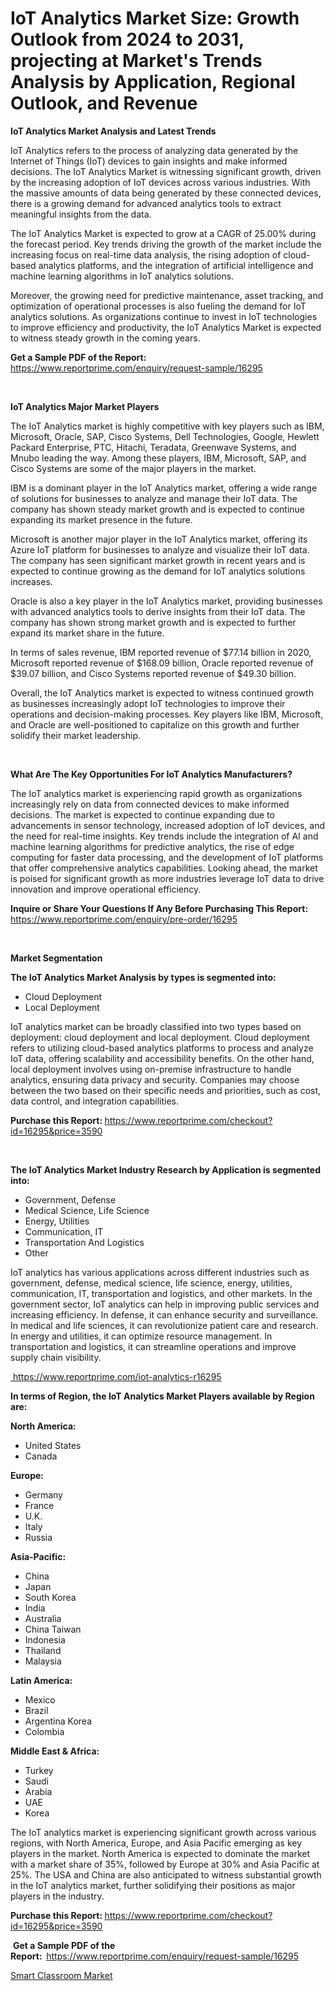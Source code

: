 <p><h1>IoT Analytics Market Size: Growth Outlook from 2024 to 2031, projecting at Market's Trends Analysis by Application, Regional Outlook, and Revenue</h1></p><p><strong>IoT Analytics Market Analysis and Latest Trends</strong></p>
<p><p>IoT Analytics refers to the process of analyzing data generated by the Internet of Things (IoT) devices to gain insights and make informed decisions. The IoT Analytics Market is witnessing significant growth, driven by the increasing adoption of IoT devices across various industries. With the massive amounts of data being generated by these connected devices, there is a growing demand for advanced analytics tools to extract meaningful insights from the data.</p><p>The IoT Analytics Market is expected to grow at a CAGR of 25.00% during the forecast period. Key trends driving the growth of the market include the increasing focus on real-time data analysis, the rising adoption of cloud-based analytics platforms, and the integration of artificial intelligence and machine learning algorithms in IoT analytics solutions.</p><p>Moreover, the growing need for predictive maintenance, asset tracking, and optimization of operational processes is also fueling the demand for IoT analytics solutions. As organizations continue to invest in IoT technologies to improve efficiency and productivity, the IoT Analytics Market is expected to witness steady growth in the coming years.</p></p>
<p><strong>Get a Sample PDF of the Report:&nbsp;</strong> <a href="https://www.reportprime.com/enquiry/request-sample/16295">https://www.reportprime.com/enquiry/request-sample/16295</a></p>
<p>&nbsp;</p>
<p><strong>IoT Analytics Major Market Players</strong></p>
<p><p>The IoT Analytics market is highly competitive with key players such as IBM, Microsoft, Oracle, SAP, Cisco Systems, Dell Technologies, Google, Hewlett Packard Enterprise, PTC, Hitachi, Teradata, Greenwave Systems, and Mnubo leading the way. Among these players, IBM, Microsoft, SAP, and Cisco Systems are some of the major players in the market.</p><p>IBM is a dominant player in the IoT Analytics market, offering a wide range of solutions for businesses to analyze and manage their IoT data. The company has shown steady market growth and is expected to continue expanding its market presence in the future.</p><p>Microsoft is another major player in the IoT Analytics market, offering its Azure IoT platform for businesses to analyze and visualize their IoT data. The company has seen significant market growth in recent years and is expected to continue growing as the demand for IoT analytics solutions increases.</p><p>Oracle is also a key player in the IoT Analytics market, providing businesses with advanced analytics tools to derive insights from their IoT data. The company has shown strong market growth and is expected to further expand its market share in the future.</p><p>In terms of sales revenue, IBM reported revenue of $77.14 billion in 2020, Microsoft reported revenue of $168.09 billion, Oracle reported revenue of $39.07 billion, and Cisco Systems reported revenue of $49.30 billion.</p><p>Overall, the IoT Analytics market is expected to witness continued growth as businesses increasingly adopt IoT technologies to improve their operations and decision-making processes. Key players like IBM, Microsoft, and Oracle are well-positioned to capitalize on this growth and further solidify their market leadership.</p></p>
<p>&nbsp;</p>
<p><strong>What Are The Key Opportunities For IoT Analytics Manufacturers?</strong></p>
<p><p>The IoT analytics market is experiencing rapid growth as organizations increasingly rely on data from connected devices to make informed decisions. The market is expected to continue expanding due to advancements in sensor technology, increased adoption of IoT devices, and the need for real-time insights. Key trends include the integration of AI and machine learning algorithms for predictive analytics, the rise of edge computing for faster data processing, and the development of IoT platforms that offer comprehensive analytics capabilities. Looking ahead, the market is poised for significant growth as more industries leverage IoT data to drive innovation and improve operational efficiency.</p></p>
<p><strong>Inquire or Share Your Questions If Any Before Purchasing This Report:</strong> <a href="https://www.reportprime.com/enquiry/pre-order/16295">https://www.reportprime.com/enquiry/pre-order/16295</a></p>
<p>&nbsp;</p>
<p><strong>Market Segmentation</strong></p>
<p><strong>The IoT Analytics Market Analysis by types is segmented into:</strong></p>
<p><ul><li>Cloud Deployment</li><li>Local Deployment</li></ul></p>
<p><p>IoT analytics market can be broadly classified into two types based on deployment: cloud deployment and local deployment. Cloud deployment refers to utilizing cloud-based analytics platforms to process and analyze IoT data, offering scalability and accessibility benefits. On the other hand, local deployment involves using on-premise infrastructure to handle analytics, ensuring data privacy and security. Companies may choose between the two based on their specific needs and priorities, such as cost, data control, and integration capabilities.</p></p>
<p><strong>Purchase this Report:&nbsp;</strong><a href="https://www.reportprime.com/checkout?id=16295&price=3590">https://www.reportprime.com/checkout?id=16295&price=3590</a></p>
<p>&nbsp;</p>
<p><strong>The IoT Analytics Market Industry Research by Application is segmented into:</strong></p>
<p><ul><li>Government, Defense</li><li>Medical Science, Life Science</li><li>Energy, Utilities</li><li>Communication, IT</li><li>Transportation And Logistics</li><li>Other</li></ul></p>
<p><p>IoT analytics has various applications across different industries such as government, defense, medical science, life science, energy, utilities, communication, IT, transportation and logistics, and other markets. In the government sector, IoT analytics can help in improving public services and increasing efficiency. In defense, it can enhance security and surveillance. In medical and life sciences, it can revolutionize patient care and research. In energy and utilities, it can optimize resource management. In transportation and logistics, it can streamline operations and improve supply chain visibility.</p></p>
<p><a href="https://www.reportprime.com/iot-analytics-r16295">&nbsp;https://www.reportprime.com/iot-analytics-r16295</a></p>
<p><strong>In terms of Region, the IoT Analytics Market Players available by Region are:</strong></p>
<p>
    <p> <strong> North America: </strong>
        <ul>
            <li>United States</li>
            <li>Canada</li>
        </ul>
        </p> 
    <p> <strong> Europe: </strong>
        <ul>
            <li>Germany</li>
            <li>France</li>
            <li>U.K.</li>
            <li>Italy</li>
            <li>Russia</li>
        </ul>
        </p> 
    <p> <strong> Asia-Pacific: </strong>
        <ul>
            <li>China</li>
            <li>Japan</li>
            <li>South Korea</li>
            <li>India</li>
            <li>Australia</li>
            <li>China Taiwan</li>
            <li>Indonesia</li>
            <li>Thailand</li>
            <li>Malaysia</li>
        </ul>
        </p> 
    <p> <strong> Latin America: </strong>
        <ul>
            <li>Mexico</li>
            <li>Brazil</li>
            <li>Argentina Korea</li>
            <li>Colombia</li>
        </ul>
        </p> 
    <p> <strong> Middle East & Africa: </strong>
        <ul>
            <li>Turkey</li>
            <li>Saudi</li>
            <li>Arabia</li>
            <li>UAE</li>
            <li>Korea</li>
        </ul>
    </p>
    </p>
<p><p>The IoT analytics market is experiencing significant growth across various regions, with North America, Europe, and Asia Pacific emerging as key players in the market. North America is expected to dominate the market with a market share of 35%, followed by Europe at 30% and Asia Pacific at 25%. The USA and China are also anticipated to witness substantial growth in the IoT analytics market, further solidifying their positions as major players in the industry.</p></p>
<p><strong>Purchase this Report: </strong><a href="https://www.reportprime.com/checkout?id=16295&price=3590">https://www.reportprime.com/checkout?id=16295&price=3590</a></p>
<p>&nbsp;<strong>Get a Sample PDF of the Report:&nbsp;&nbsp;</strong><a href="https://www.reportprime.com/enquiry/request-sample/16295">https://www.reportprime.com/enquiry/request-sample/16295</a></p>
<p><strong></strong></p>
<p><p><a href="https://github.com/qrkceaah30/Market-Research-Report-List-2/blob/main/smart-classroom-market.md">Smart Classroom Market</a></p></p>